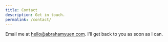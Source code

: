 ```yaml
---
title: Contact
description: Get in touch.
permalink: /contact/
---
```

Email me at [hello@abrahamyuen.com](mailto:hello@abrahamyuen.com). I'll get back to you as soon as I can.
